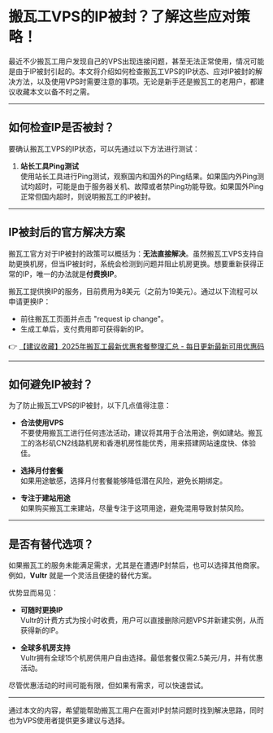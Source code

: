 # 搬瓦工VPS的IP被封？了解这些应对策略！

最近不少搬瓦工用户发现自己的VPS出现连接问题，甚至无法正常使用，情况可能是由于IP被封引起的。本文将介绍如何检查搬瓦工VPS的IP状态、应对IP被封的解决方法，以及使用VPS时需要注意的事项。无论是新手还是搬瓦工的老用户，都建议收藏本文以备不时之需。

---

## 如何检查IP是否被封？

要确认搬瓦工VPS的IP状态，可以先通过以下方法进行测试：

1. **站长工具Ping测试**  
   使用站长工具进行Ping测试，观察国内和国外的Ping结果。如果国内外Ping测试均超时，可能是由于服务器关机、故障或者禁Ping功能导致。如果国外Ping正常但国内超时，则说明搬瓦工的IP被封。

---

## IP被封后的官方解决方案

搬瓦工官方对于IP被封的政策可以概括为：**无法直接解决**。虽然搬瓦工VPS支持自助更换机房，但当IP被封时，系统会检测到问题并阻止机房更换。想要重新获得正常的IP，唯一的办法就是**付费换IP**。

搬瓦工提供换IP的服务，目前费用为8美元（之前为19美元）。通过以下流程可以申请更换IP：

- 前往搬瓦工页面并点击 "request ip change"。
- 生成工单后，支付费用即可获得新的IP。

👉 [【建议收藏】2025年搬瓦工最新优惠套餐整理汇总 - 每日更新最新可用优惠码](https://bit.ly/banwagon)

---

## 如何避免IP被封？

为了防止搬瓦工VPS的IP被封，以下几点值得注意：

- **合法使用VPS**  
  不要使用搬瓦工进行任何违法活动，建议将其用于合法用途，例如建站。搬瓦工的洛杉矶CN2线路机房和香港机房性能优秀，用来搭建网站速度快、体验佳。

- **选择月付套餐**  
  如果用途敏感，选择月付套餐能够降低潜在风险，避免长期绑定。

- **专注于建站用途**  
  如果购买搬瓦工来建站，尽量专注于这项用途，避免混用导致封禁风险。

---

## 是否有替代选项？

如果搬瓦工的服务未能满足需求，尤其是在遭遇IP封禁后，也可以选择其他商家。例如，**Vultr** 就是一个灵活且便捷的替代方案。

优势显而易见：

- **可随时更换IP**  
  Vultr的计费方式为按小时收费，用户可以直接删除问题VPS并新建实例，从而获得新的IP。

- **全球多机房支持**  
  Vultr拥有全球15个机房供用户自由选择。最低套餐仅需2.5美元/月，并有优惠活动。

尽管优惠活动的时间可能有限，但如果有需求，可以快速尝试。

---

通过本文的内容，希望能帮助搬瓦工用户在面对IP封禁问题时找到解决思路，同时也为VPS使用者提供更多建议与选择。